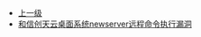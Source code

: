 * [上一级](docs/wy876_poc/)
* [和信创天云桌面系统newserver远程命令执行漏洞](docs/wy876_poc/%E5%92%8C%E4%BF%A1%E5%88%9B%E5%A4%A9/%E5%92%8C%E4%BF%A1%E5%88%9B%E5%A4%A9%E4%BA%91%E6%A1%8C%E9%9D%A2%E7%B3%BB%E7%BB%9Fnewserver%E8%BF%9C%E7%A8%8B%E5%91%BD%E4%BB%A4%E6%89%A7%E8%A1%8C%E6%BC%8F%E6%B4%9E.md)
